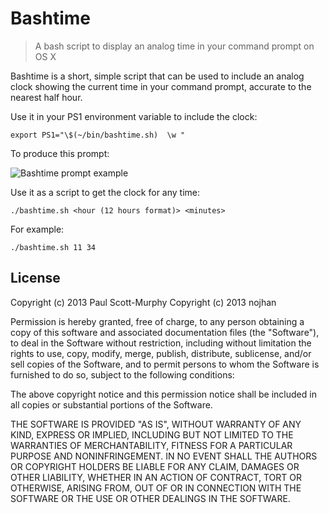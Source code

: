 Bashtime
========

>A bash script to display an analog time in your command prompt on OS X

Bashtime is a short, simple script that can be used to include an
analog clock showing the current time in your command prompt,
accurate to the nearest half hour.

Use it in your PS1 environment variable to include the clock:

    export PS1="\$(~/bin/bashtime.sh)  \w "

To produce this prompt:

![Bashtime prompt example](prompt.png)

Use it as a script to get the clock for any time:

    ./bashtime.sh <hour (12 hours format)> <minutes>

For example:

    ./bashtime.sh 11 34

License
-------

Copyright (c) 2013 Paul Scott-Murphy
Copyright (c) 2013 nojhan

Permission is hereby granted, free of charge, to any person obtaining a copy of this software and associated documentation files (the "Software"), to deal in the Software without restriction, including without limitation the rights to use, copy, modify, merge, publish, distribute, sublicense, and/or sell copies of the Software, and to permit persons to whom the Software is furnished to do so, subject to the following conditions:

The above copyright notice and this permission notice shall be included in all copies or substantial portions of the Software.

THE SOFTWARE IS PROVIDED "AS IS", WITHOUT WARRANTY OF ANY KIND, EXPRESS OR IMPLIED, INCLUDING BUT NOT LIMITED TO THE WARRANTIES OF MERCHANTABILITY, FITNESS FOR A PARTICULAR PURPOSE AND NONINFRINGEMENT. IN NO EVENT SHALL THE AUTHORS OR COPYRIGHT HOLDERS BE LIABLE FOR ANY CLAIM, DAMAGES OR OTHER LIABILITY, WHETHER IN AN ACTION OF CONTRACT, TORT OR OTHERWISE, ARISING FROM, OUT OF OR IN CONNECTION WITH THE SOFTWARE OR THE USE OR OTHER DEALINGS IN THE SOFTWARE.

